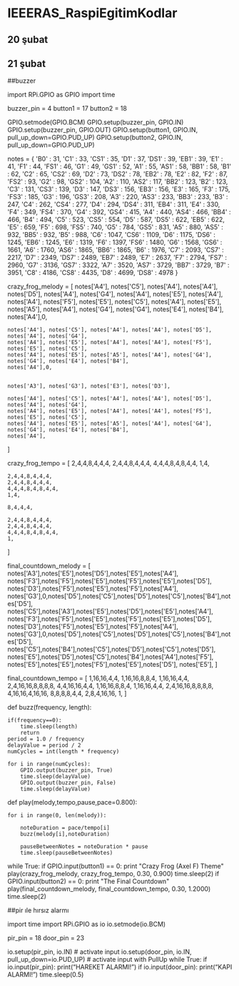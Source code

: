 # IEEERAS_RaspiEgitimKodlar

## 20 şubat 

## 21 şubat

##buzzer

import RPi.GPIO as GPIO
import time
 
buzzer_pin = 4
button1 = 17
button2 = 18
 
GPIO.setmode(GPIO.BCM)
GPIO.setup(buzzer_pin, GPIO.IN)
GPIO.setup(buzzer_pin, GPIO.OUT)
GPIO.setup(button1, GPIO.IN, pull_up_down=GPIO.PUD_UP)
GPIO.setup(button2, GPIO.IN, pull_up_down=GPIO.PUD_UP)
 
notes = {
	'B0' : 31,
	'C1' : 33, 'CS1' : 35,
	'D1' : 37, 'DS1' : 39,
	'EB1' : 39,
	'E1' : 41,
	'F1' : 44, 'FS1' : 46,
	'G1' : 49, 'GS1' : 52,
	'A1' : 55, 'AS1' : 58,
	'BB1' : 58,
	'B1' : 62,
	'C2' : 65, 'CS2' : 69,
	'D2' : 73, 'DS2' : 78,
	'EB2' : 78,
	'E2' : 82,
	'F2' : 87, 'FS2' : 93,
	'G2' : 98, 'GS2' : 104,
	'A2' : 110, 'AS2' : 117,
	'BB2' : 123,
	'B2' : 123,
	'C3' : 131, 'CS3' : 139,
	'D3' : 147, 'DS3' : 156,
	'EB3' : 156,
	'E3' : 165,
	'F3' : 175, 'FS3' : 185,
	'G3' : 196, 'GS3' : 208,
	'A3' : 220, 'AS3' : 233,
	'BB3' : 233,
	'B3' : 247,
	'C4' : 262, 'CS4' : 277,
	'D4' : 294, 'DS4' : 311,
	'EB4' : 311,
	'E4' : 330,
	'F4' : 349, 'FS4' : 370,
	'G4' : 392, 'GS4' : 415,
	'A4' : 440, 'AS4' : 466,
	'BB4' : 466,
	'B4' : 494,
	'C5' : 523, 'CS5' : 554,
	'D5' : 587, 'DS5' : 622,
	'EB5' : 622,
	'E5' : 659,
	'F5' : 698, 'FS5' : 740,
	'G5' : 784, 'GS5' : 831,
	'A5' : 880, 'AS5' : 932,
	'BB5' : 932,
	'B5' : 988,
	'C6' : 1047, 'CS6' : 1109,
	'D6' : 1175, 'DS6' : 1245,
	'EB6' : 1245,
	'E6' : 1319,
	'F6' : 1397, 'FS6' : 1480,
	'G6' : 1568, 'GS6' : 1661,
	'A6' : 1760, 'AS6' : 1865,
	'BB6' : 1865,
	'B6' : 1976,
	'C7' : 2093, 'CS7' : 2217,
	'D7' : 2349, 'DS7' : 2489,
	'EB7' : 2489,
	'E7' : 2637,
	'F7' : 2794, 'FS7' : 2960,
	'G7' : 3136, 'GS7' : 3322,
	'A7' : 3520, 'AS7' : 3729,
	'BB7' : 3729,
	'B7' : 3951,
	'C8' : 4186, 'CS8' : 4435,
	'D8' : 4699, 'DS8' : 4978
}
 
crazy_frog_melody = [
	notes['A4'], notes['C5'], notes['A4'], notes['A4'], notes['D5'], notes['A4'], notes['G4'], 
	notes['A4'], notes['E5'], notes['A4'], notes['A4'], notes['F5'], notes['E5'], notes['C5'],
	notes['A4'], notes['E5'], notes['A5'], notes['A4'], notes['G4'], notes['G4'], notes['E4'], notes['B4'], 
	notes['A4'],0,
	
	notes['A4'], notes['C5'], notes['A4'], notes['A4'], notes['D5'], notes['A4'], notes['G4'], 
	notes['A4'], notes['E5'], notes['A4'], notes['A4'], notes['F5'], notes['E5'], notes['C5'],
	notes['A4'], notes['E5'], notes['A5'], notes['A4'], notes['G4'], notes['G4'], notes['E4'], notes['B4'], 
	notes['A4'],0,
	
	
	notes['A3'], notes['G3'], notes['E3'], notes['D3'],
	
	notes['A4'], notes['C5'], notes['A4'], notes['A4'], notes['D5'], notes['A4'], notes['G4'], 
	notes['A4'], notes['E5'], notes['A4'], notes['A4'], notes['F5'], notes['E5'], notes['C5'],
	notes['A4'], notes['E5'], notes['A5'], notes['A4'], notes['G4'], notes['G4'], notes['E4'], notes['B4'], 
	notes['A4'],
]
 
crazy_frog_tempo = [
	2,4,4,8,4,4,4,
	2,4,4,8,4,4,4,
	4,4,4,8,4,8,4,4,
	1,4,
	
	2,4,4,8,4,4,4,
	2,4,4,8,4,4,4,
	4,4,4,8,4,8,4,4,
	1,4,
	
	8,4,4,4,
	
	2,4,4,8,4,4,4,
	2,4,4,8,4,4,4,
	4,4,4,8,4,8,4,4,
	1,
]
 
final_countdown_melody = [
	notes['A3'],notes['E5'],notes['D5'],notes['E5'],notes['A4'],
	notes['F3'],notes['F5'],notes['E5'],notes['F5'],notes['E5'],notes['D5'],
	notes['D3'],notes['F5'],notes['E5'],notes['F5'],notes['A4'],
	notes['G3'],0,notes['D5'],notes['C5'],notes['D5'],notes['C5'],notes['B4'],notes['D5'],
	notes['C5'],notes['A3'],notes['E5'],notes['D5'],notes['E5'],notes['A4'],
	notes['F3'],notes['F5'],notes['E5'],notes['F5'],notes['E5'],notes['D5'],
	notes['D3'],notes['F5'],notes['E5'],notes['F5'],notes['A4'],
	notes['G3'],0,notes['D5'],notes['C5'],notes['D5'],notes['C5'],notes['B4'],notes['D5'],
	notes['C5'],notes['B4'],notes['C5'],notes['D5'],notes['C5'],notes['D5'],
	notes['E5'],notes['D5'],notes['C5'],notes['B4'],notes['A4'],notes['F5'],
	notes['E5'],notes['E5'],notes['F5'],notes['E5'],notes['D5'],
	notes['E5'],
]
 
final_countdown_tempo = [
	1,16,16,4,4,
	1,16,16,8,8,4,
	1,16,16,4,4,
	2,4,16,16,8,8,8,8,
	4,4,16,16,4,4,
	1,16,16,8,8,4,
	1,16,16,4,4,
	2,4,16,16,8,8,8,8,
	4,16,16,4,16,16,
	8,8,8,8,4,4,
	2,8,4,16,16,
	1,
]
 
def buzz(frequency, length):
 
	if(frequency==0):
		time.sleep(length)
		return
	period = 1.0 / frequency
	delayValue = period / 2
	numCycles = int(length * frequency)
	
	for i in range(numCycles):
		GPIO.output(buzzer_pin, True)
		time.sleep(delayValue)
		GPIO.output(buzzer_pin, False)
		time.sleep(delayValue)
 
def play(melody,tempo,pause,pace=0.800):
	
	for i in range(0, len(melody)):
		
		noteDuration = pace/tempo[i]
		buzz(melody[i],noteDuration)
		
		pauseBetweenNotes = noteDuration * pause
		time.sleep(pauseBetweenNotes)
 
while True:
	if GPIO.input(button1) == 0:
		print "Crazy Frog (Axel F) Theme"
		play(crazy_frog_melody, crazy_frog_tempo, 0.30, 0.900)
		time.sleep(2)
	if GPIO.input(button2) == 0:
		print "The Final Countdown"
		play(final_countdown_melody, final_countdown_tempo, 0.30, 1.2000)
		time.sleep(2)


##pir ıle hırsız alarmı

import time 
import RPi.GPIO as io 
io.setmode(io.BCM) 

pir_pin = 18 
door_pin = 23 

io.setup(pir_pin, io.IN) # activate input 
io.setup(door_pin, io.IN, pull_up_down=io.PUD_UP) # activate input with PullUp 
while True: 
  if io.input(pir_pin): 
    print(“HAREKET ALARMI!”) 
  if io.input(door_pin): 
    print(“KAPI ALARMI!”) 
  time.sleep(0.5)


